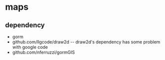# maps
## dependency
* gorm
* github.com/llgcode/draw2d
-- draw2d's dependency has some problem with google code
* github.com/nferruzzi/gormGIS
